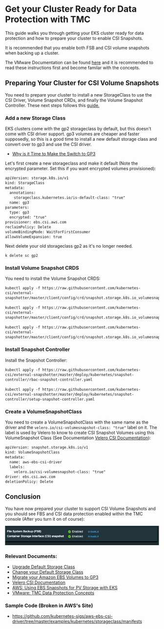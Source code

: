 # Get your Cluster Ready for Data Protection with TMC

This guide walks you through getting your EKS cluster ready for data protection and how to prepare your cluster to enable CSI Snapshots. 

It is recommended that you enable both FSB and CSI volume snapshots when backing up a cluster. 

The VMware Documentation can be found [here](https://docs.vmware.com/en/VMware-Tanzu-Mission-Control/services/tanzumc-concepts/GUID-C16557BC-EB1B-4414-8E63-28AD92E0CAE5.html?hWord=N4IghgNiBcICZgC5gAQAcBOB7RBTAxogJZYB2IAvkA) and it is recommended to read these instructions first and become familar with the concepts. 

## Preparing Your Cluster for CSI Volume Snapshots

You need to prepare your cluster to install a new StorageClass to use the CSI Driver, Volume Snapshot CRDs, and finally the Volume Snapshot Controller. These next steps follows this [guide.](https://aws.amazon.com/blogs/containers/using-ebs-snapshots-for-persistent-storage-with-your-eks-cluster/)

### Add a new Storage Class

EKS clusters come with the gp2 storageclass by default, but this doesn't come with CSI driver support. gp3 volumes are cheaper and faster supposedly, so this is a good time to install a new default storage class and convert over to gp3 and use the CSI driver.

* [Why is it Time to Make the Switch to GP3](https://medium.com/@theintrovertalert/gp2-vs-gp3-why-its-time-to-make-the-switch-for-better-aws-ec2-performance-cf777f0a936a#:~:text=GP3%20volumes%20are%20designed%20to,%2C%20and%20high%2Dtraffic%20applications.)

Let's first create a new storageclass and make it default (Note the encrypted parameter. Set this if you want encrypted volumes provisioned):

```
apiVersion: storage.k8s.io/v1
kind: StorageClass
metadata:
  annotations:
    storageclass.kubernetes.io/is-default-class: "true"
  name: gp3
parameters:
  type: gp3
  encrypted: "true"
provisioner: ebs.csi.aws.com
reclaimPolicy: Delete
volumeBindingMode: WaitForFirstConsumer
allowVolumeExpansion: true
```

Next delete your old storageclass gp2 as it's no longer needed.

```
k delete sc gp2
```

### Install Volume Snapshot CRDS

You need to install the Volume Snapshot CRDS:

```
kubectl apply -f https://raw.githubusercontent.com/kubernetes-csi/external-snapshotter/master/client/config/crd/snapshot.storage.k8s.io_volumesnapshotclasses.yaml

kubectl apply -f https://raw.githubusercontent.com/kubernetes-csi/external-snapshotter/master/client/config/crd/snapshot.storage.k8s.io_volumesnapshotcontents.yaml

kubectl apply -f https://raw.githubusercontent.com/kubernetes-csi/external-snapshotter/master/client/config/crd/snapshot.storage.k8s.io_volumesnapshots.yaml
```

### Install Snapshot Controller

Install the Snapshot Controller:

```
kubectl apply -f https://raw.githubusercontent.com/kubernetes-csi/external-snapshotter/master/deploy/kubernetes/snapshot-controller/rbac-snapshot-controller.yaml

kubectl apply -f https://raw.githubusercontent.com/kubernetes-csi/external-snapshotter/master/deploy/kubernetes/snapshot-controller/setup-snapshot-controller.yaml

```

### Create a VolumeSnapshotClass

You need to create a VolumeSnapshotClass with the same name as the driver and the ```velero.io/csi-volumesnapshot-class: "true"``` label on it. The label is used by Velero to know to create CSI Snapshot Volumes using this VolumeSnapshot Class (See Documentation [Velero CSI Documentation](https://velero.io/docs/main/csi/)):

```
apiVersion: snapshot.storage.k8s.io/v1
kind: VolumeSnapshotClass
metadata:
  name: aws-ebs-csi-driver
  labels:
    velero.io/csi-volumesnapshot-class: "true"
driver: ebs.csi.aws.com
deletionPolicy: Delete
```

## Conclusion

You have now prepared your cluster to support CSI Volume Snapshots and you should see FBS and CSI data protection enabled within the TMC console (After you turn it on of course):

![image](images/enabled.png)

### Relevant Documents:

* [Upgrade Default Storage Class](https://medium.com/@argonaut.dev/upgrade-default-storage-class-for-eks-42193f288b4e)
* [Change your Default Storage Class](https://kubernetes.io/docs/tasks/administer-cluster/change-default-storage-class/)
* [Migrate your Amazon EBS Volumes to GP3](https://aws.amazon.com/blogs/storage/migrate-your-amazon-ebs-volumes-from-gp2-to-gp3-and-save-up-to-20-on-costs/)
* [Velero CSI Documentation](https://velero.io/docs/main/csi/)
* [AWS: Using EBS Snapshots for PV Storage with EKS](https://aws.amazon.com/blogs/containers/using-ebs-snapshots-for-persistent-storage-with-your-eks-cluster/)
* [VMware: TMC Data Protection Concepts](https://docs.vmware.com/en/VMware-Tanzu-Mission-Control/services/tanzumc-concepts/GUID-C16557BC-EB1B-4414-8E63-28AD92E0CAE5.html?hWord=N4IghgNiBcICZgC5gAQAcBOB7RBTAxogJZYB2IAvkA)

### Sample Code (Broken in AWS's Site)
* https://github.com/kubernetes-sigs/aws-ebs-csi-driver/tree/master/examples/kubernetes/storageclass/manifests

